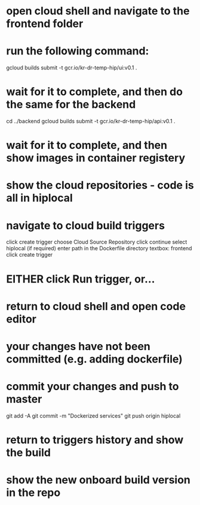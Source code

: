 # open cloud shell and navigate to the frontend folder

# run the following command:

gcloud builds submit -t gcr.io/kr-dr-temp-hip/ui:v0.1 .

# wait for it to complete, and then do the same for the backend

cd ../backend
gcloud builds submit -t gcr.io/kr-dr-temp-hip/api:v0.1 .

# wait for it to complete, and then show images in container registery

# show the cloud repositories - code is all in hiplocal

# navigate to cloud build triggers

click create trigger
choose Cloud Source Repository
click continue
select hiplocal (if required)
enter path in the Dockerfile directory textbox:
    frontend
click create trigger

# EITHER click Run trigger, or...

# return to cloud shell and open code editor
# your changes have not been committed (e.g. adding dockerfile)
# commit your changes and push to master

git add -A
git commit -m "Dockerized services"
git push origin hiplocal

# return to triggers history and show the build

# show the new onboard build version in the repo






